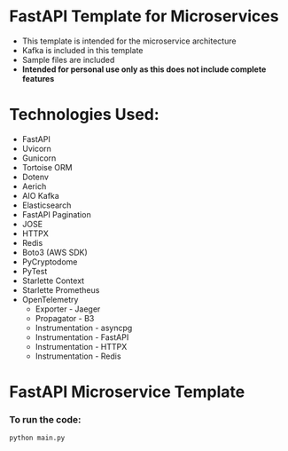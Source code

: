 # FastAPI Template for Microservices

- This template is intended for the microservice architecture
- Kafka is included in this template
- Sample files are included
- **Intended for personal use only as this does not include complete features**

# Technologies Used:

- FastAPI
- Uvicorn
- Gunicorn
- Tortoise ORM
- Dotenv
- Aerich
- AIO Kafka
- Elasticsearch
- FastAPI Pagination
- JOSE
- HTTPX
- Redis
- Boto3 (AWS SDK)
- PyCryptodome
- PyTest
- Starlette Context
- Starlette Prometheus
- OpenTelemetry
    - Exporter - Jaeger
    - Propagator - B3
    - Instrumentation - asyncpg
    - Instrumentation - FastAPI
    - Instrumentation - HTTPX
    - Instrumentation - Redis

# FastAPI Microservice Template

### To run the code:

`python main.py`
